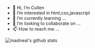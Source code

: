 - 👋 Hi, I’m Cullen
- 👀 I’m interested in html,css,javascript
- 🌱 I’m currently learning ...
- 💞️ I’m looking to collaborate on ...
- 📫 How to reach me ...

<!---
c3305/c3305 is a ✨ special ✨ repository because its `README.md` (this file) appears on your GitHub profile.
You can click the Preview link to take a look at your changes.
--->
![madneal's github stats](https://github-readme-stats.vercel.app/api?username=madneal&show_icons=true&theme=radical) 
